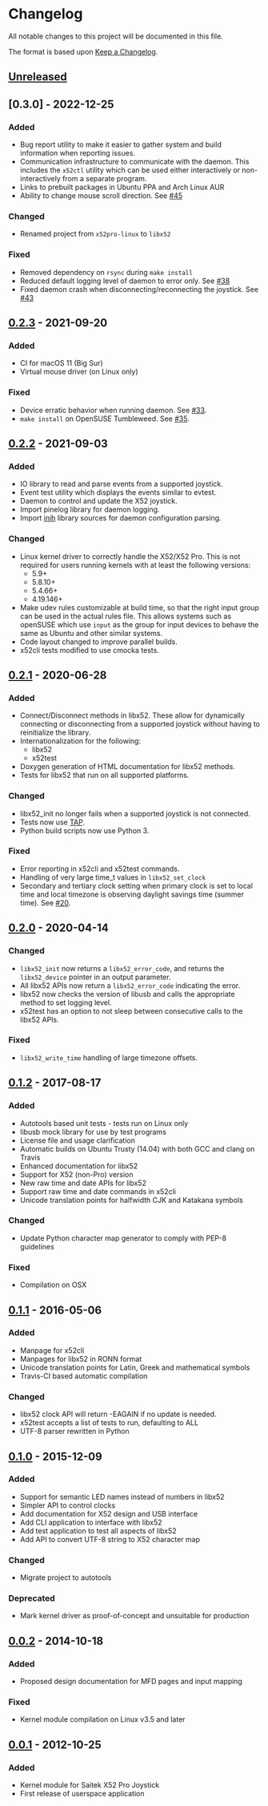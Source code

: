 # Changelog

All notable changes to this project will be documented in this file.

The format is based upon [Keep a Changelog].

## [Unreleased]

## [0.3.0] - 2022-12-25
### Added
- Bug report utility to make it easier to gather system and build information
  when reporting issues.
- Communication infrastructure to communicate with the daemon. This includes the
  `x52ctl` utility which can be used either interactively or non-interactively
  from a separate program.
- Links to prebuilt packages in Ubuntu PPA and Arch Linux AUR
- Ability to change mouse scroll direction. See
  [#45](https://github.com/nirenjan/libx52/issues/45)

### Changed
- Renamed project from `x52pro-linux` to `libx52`

### Fixed
- Removed dependency on `rsync` during `make install`
- Reduced default logging level of daemon to error only. See
  [#38](https://github.com/nirenjan/libx52/issues/38)
- Fixed daemon crash when disconnecting/reconnecting the joystick. See
  [#43](https://github.com/nirenjan/libx52/issues/43)

## [0.2.3] - 2021-09-20
### Added
- CI for macOS 11 (Big Sur)
- Virtual mouse driver (on Linux only)

### Fixed
- Device erratic behavior when running daemon. See
  [#33](https://github.com/nirenjan/libx52/issues/33).
- `make install` on OpenSUSE Tumbleweed. See
  [#35](https://github.com/nirenjan/libx52/issues/35).

## [0.2.2] - 2021-09-03
### Added
- IO library to read and parse events from a supported joystick.
- Event test utility which displays the events similar to evtest.
- Daemon to control and update the X52 joystick.
- Import pinelog library for daemon logging.
- Import [inih](https://github.com/benhoyt/inih) library sources for daemon
  configuration parsing.

### Changed
- Linux kernel driver to correctly handle the X52/X52 Pro. This is not required
  for users running kernels with at least the following versions:
  - 5.9+
  - 5.8.10+
  - 5.4.66+
  - 4.19.146+
- Make udev rules customizable at build time, so that the right input group can
  be used in the actual rules file. This allows systems such as openSUSE which
  use `input` as the group for input devices to behave the same as Ubuntu and
  other similar systems.
- Code layout changed to improve parallel builds.
- x52cli tests modified to use cmocka tests.

## [0.2.1] - 2020-06-28
### Added
- Connect/Disconnect methods in libx52. These allow for dynamically connecting
  or disconnecting from a supported joystick without having to reinitialize the
  library.
- Internationalization for the following:
    * libx52
    * x52test
- Doxygen generation of HTML documentation for libx52 methods.
- Tests for libx52 that run on all supported platforms.

### Changed
- libx52_init no longer fails when a supported joystick is not connected.
- Tests now use [TAP].
- Python build scripts now use Python 3.

### Fixed
- Error reporting in x52cli and x52test commands.
- Handling of very large time_t values in `libx52_set_clock`
- Secondary and tertiary clock setting when primary clock is set to local time
  and local timezone is observing daylight savings time (summer time). See
  [#20](https://github.com/nirenjan/libx52/issues/20).

## [0.2.0] - 2020-04-14
### Changed
- `libx52_init` now returns a `libx52_error_code`, and returns the
  `libx52_device` pointer in an output parameter.
- All libx52 APIs now return a `libx52_error_code` indicating the error.
- libx52 now checks the version of libusb and calls the appropriate method
  to set logging level.
- x52test has an option to not sleep between consecutive calls to the libx52
  APIs.

### Fixed
- `libx52_write_time` handling of large timezone offsets.

## [0.1.2] - 2017-08-17
### Added
- Autotools based unit tests - tests run on Linux only
- libusb mock library for use by test programs
- License file and usage clarification
- Automatic builds on Ubuntu Trusty (14.04) with both GCC and clang on Travis
- Enhanced documentation for libx52
- Support for X52 (non-Pro) version
- New raw time and date APIs for libx52
- Support raw time and date commands in x52cli
- Unicode translation points for halfwidth CJK and Katakana symbols

### Changed
- Update Python character map generator to comply with PEP-8 guidelines

### Fixed
- Compilation on OSX

## [0.1.1] - 2016-05-06
### Added
- Manpage for x52cli
- Manpages for libx52 in RONN format
- Unicode translation points for Latin, Greek and mathematical symbols
- Travis-CI based automatic compilation

### Changed
- libx52 clock API will return -EAGAIN if no update is needed.
- x52test accepts a list of tests to run, defaulting to ALL
- UTF-8 parser rewritten in Python

## [0.1.0] - 2015-12-09
### Added
- Support for semantic LED names instead of numbers in libx52
- Simpler API to control clocks
- Add documentation for X52 design and USB interface
- Add CLI application to interface with libx52
- Add test application to test all aspects of libx52
- Add API to convert UTF-8 string to X52 character map

### Changed
- Migrate project to autotools

### Deprecated
- Mark kernel driver as proof-of-concept and unsuitable for production

## [0.0.2] - 2014-10-18
### Added
- Proposed design documentation for MFD pages and input mapping

### Fixed
- Kernel module compilation on Linux v3.5 and later

## [0.0.1] - 2012-10-25
### Added
- Kernel module for Saitek X52 Pro Joystick
- First release of userspace application


[Keep a Changelog]: http://keepachangelog.com/en/1.0.0/
[Semantic Versioning]: http://semver.org/spec/v2.0.0.html
[TAP]: https://testanything.org
[Unreleased]: https://github.com/nirenjan/libx52/compare/v0.3.0...HEAD
[0.2.3]: https://github.com/nirenjan/libx52/compare/v0.2.3...v0.3.0
[0.2.3]: https://github.com/nirenjan/libx52/compare/v0.2.2...v0.2.3
[0.2.2]: https://github.com/nirenjan/libx52/compare/v0.2.1...v0.2.2
[0.2.1]: https://github.com/nirenjan/libx52/compare/v0.2.0...v0.2.1
[0.2.0]: https://github.com/nirenjan/libx52/compare/v0.1.2...v0.2.0
[0.1.2]: https://github.com/nirenjan/libx52/compare/v0.1.1...v0.1.2
[0.1.1]: https://github.com/nirenjan/libx52/compare/v0.1.0...v0.1.1
[0.1.0]: https://github.com/nirenjan/libx52/compare/v0.0.2...v0.1.0
[0.0.2]: https://github.com/nirenjan/libx52/compare/v0.0.1...v0.0.2
[0.0.1]: https://github.com/nirenjan/libx52/releases/tag/v0.0.1

